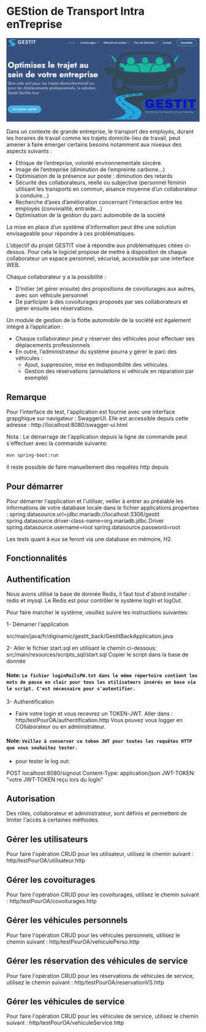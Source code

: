 # GEStion de Transport Intra enTreprise
![logo du projet](logo2.png "SIGET_logo")

Dans un contexte de grande entreprise, le transport des employés, durant les horaires de travail comme les trajets domicile-lieu de travail, peut amener à faire émerger certains besoins notamment aux niveaux des aspects suivants : 
- Ethique de l’entreprise, volonté environnementale sincère.
- Image de l’entreprise (diminution de l’empreinte carbone…)
- Optimisation de la présence sur poste : diminution des retards
- Sécurité des collaborateurs, réelle ou subjective (personnel féminin utilisant les transports en commun, aisance moyenne d’un collaborateur à conduire…)
- Recherche d’axes d’amélioration concernant l’interaction entre les employés (convivialité, entraide…) 
- Optimisation de la gestion du parc automobile de la société

La mise en place d’un système d’information peut être une solution envisageable pour répondre à ces problématiques.

L’objectif du projet GESTIT vise à répondre aux problématiques citées ci-dessus.
Pour cela le logiciel propose de mettre à disposition de chaque collaborateur un espace personnel, sécurisé, accessible par une interface WEB. 

Chaque collaborateur y a la possibilité :
- D’initier (et gérer ensuite) des propositions de covoiturages aux autres, avec son véhicule personnel
- De participer à des covoiturages proposés par ses collaborateurs et gérer ensuite ses réservations.

Un module de gestion de la flotte automobile de la société est également intégré à l’application :
- Chaque collaborateur peut y réserver des véhicules pour effectuer ses déplacements professionnels 
- En outre, l’administrateur du système pourra y gérer le parc des véhicules :
    - Ajout, suppression, mise en indisponibilité des véhicules.
    - Gestion des réservations (annulations si véhicule en réparation par exemple)

## Remarque

Pour l'interface de test, l'application est fournie avec une interface grapghique sur navigateur : SwaggerUI.
Elle est accessible depuis cette adresse :
http://localhost:8080/swagger-ui.html

Nota : Le démarrage de l'application depuis la ligne de commande peut s'effectuer avec la commande suivante:
```bash
mvn spring-boot:run
```

Il reste possible de faire manuellement des requêtes http depuis 

## Pour démarrer
Pour démarrer l'application et l'utiliser, veiller à entrer au préalable les informations de votre database locale dans le fichier applications.properties :
spring.datasource.url=jdbc:mariadb://localhost:3306/gestit
spring.datasource.driver-class-name=org.mariadb.jdbc.Driver
spring.datasource.username=root
spring.datasource.password=root

Les tests quant à eux se feront via une database en mémoire, H2.


## Fonctionnalités

## Authentification

Nous avons utilisé la base de donnée Redis, il faut tout d'abord installer : redis et mysql. 
Le Redis est pour contrôler le système logIn et logOut.

Pour faire marcher le système, veuillez suivre les instructions suivantes: 

1- Démarrer l'application

src/main/java/fr/diginamic/gestit_back/GestitBackApplication.java

2- Aller le fichier start.sql en utilisant le chemin ci-dessous:
src/main/resources/scripts_sql/start.sql
Copier le script dans la base de donnée 

#### Note: `Le fichier loginMailsPW.txt dans le même répertoire contient les mots de passe en clair pour tous les utilisateurs insérés en base via le script. C'est nécessaire pour s'autentifier.`

3- Authentification
- Faire votre login et vous recevrez un TOKEN-JWT.
Aller dans  : http/testPourOA/authentification.http
Vous pouvez vous logger en COllaborateur ou en administrateur.

#### Note: `Veillez à conserver ce token JWT pour toutes les requêtes HTTP que vous souhaitez tester.`

- pour tester le log out: 

POST localhost:8080/signout
Content-Type: application/json
JWT-TOKEN: "votre JWT-TOKEN reçu lors du logIn"

## Autorisation
Des rôles, collaborateur et administrateur, sont définis et permettent de limiter l'accès à certaines méthodes.

## Gérer les utilisateurs
Pour faire l'opération CRUD pour les utilisateur, utilisez le chemin suivant :
http/testPourOA/utilisateur.http

## Gérer les covoiturages
Pour faire l'opération CRUD pour les covoiturages, utilisez le chemin suivant :
http/testPourOA/covoiturages.http

## Gérer les véhicules personnels 
Pour faire l'opération CRUD pour les véhicules personnels, utilisez le chemin suivant :
http/testPourOA/vehiculePerso.http

## Gérer les réservation des véhicules de service
Pour faire l'opération CRUD pour les réservations de véhicules de service, utilisez le chemin suivant :
http/testPourOA/reservationVS.http

## Gérer les véhicules de service
Pour faire l'opération CRUD pour les véhicules de service, utilisez le chemin suivant : 
http/testPourOA/vehiculeService.http
